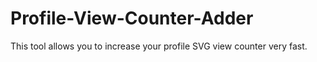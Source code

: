 # Profile-View-Counter-Adder
This tool allows you to increase your profile SVG view counter very fast.
